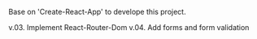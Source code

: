 Base on 'Create-React-App' to develope this project.

v.03. Implement React-Router-Dom
v.04. Add forms and form validation
